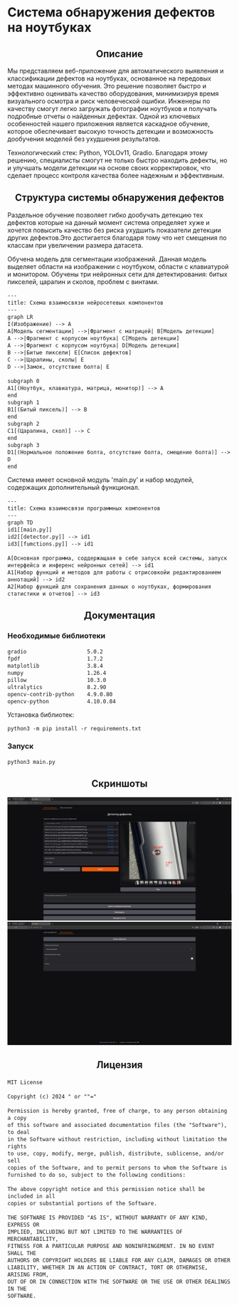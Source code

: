# Система обнаружения дефектов на ноутбуках
## <div align="center">Описание</div>
Мы представляем веб-приложение для автоматического выявления и классификации дефектов на ноутбуках, основанное на передовых методах машинного обучения. Это решение позволяет быстро и эффективно оценивать качество оборудования, минимизируя время визуального осмотра и риск человеческой ошибки. Инженеры по качеству смогут легко загружать фотографии ноутбуков и получать подробные отчеты о найденных дефектах. Одной из ключевых особенностей нашего приложения является каскадное обучение, которое обеспечивает высокую точность детекции и возможность дообучения моделей без ухудшения результатов. 

Технологический стек: Python, YOLOv11, Gradio. Благодаря этому решению, специалисты смогут не только быстро находить дефекты, но и улучшать модели детекции на основе своих корректировок, что сделает процесс контроля качества более надежным и эффективным.

## <div align="center">Структура системы обнаружения дефектов</div>
  
Раздельное обучение позволяет гибко дообучать детекцию тех дефектов которые на данный момент система определяет хуже и хочется повысить качество без риска ухудшить показатели детекции других дефектов.Это достигается благодаря тому что нет смещения по классам при увеличении размера датасета.

Обучена модель для сегментации изображений. Данная модель выделяет области на изображении с ноутбуком, области с клавиатурой и монитором. Обучены три нейронных сети для детектирования: битых пикселей, царапин и сколов, проблем с винтами.

[comment]: <> (https://mermaid.js.org/syntax/flowchart.html)
```mermaid
---
title: Схема взаимосвязи нейросетевых компонентов
---
graph LR
I(Изображение) --> A
A[Модель сегментации] -->|Фрагмент с матрицей| B[Модель детекции]
A -->|Фрагмент с корпусом ноутбука| C[Модель детекции]
A -->|Фрагмент с корпусом ноутбука| D[Модель детекции]
B -->|Битые пиксели| E[Список дефектов]
C -->|Царапины, сколы| E
D -->|Замок, отсутствие болта| E

subgraph 0
A1[(Ноутбук, клавиатура, матрица, монитор)] --> A
end
subgraph 1
B1[(Битый пиксель)] --> B
end
subgraph 2
C1[(Царапина, скол)] --> C
end
subgraph 3
D1[(Нормальное положение болта, отсутствие болта, смещение болта)] --> D
end
```
Система имеет основной модуль 'main.py' и набор модулей, содержащих дополнительный функционал.
```mermaid
---
title: Схема взаимосвязи программных компонентов
---
graph TD
id1[[main.py]]
id2[[detector.py]] --> id1
id3[[fumctions.py]] --> id1

A[Основная программа, соддержащаая в себе запуск всей системы, запуск интерфейса и инференс нейронных сетей] --> id1
A1[Набор функций и методов для работы с отрисовкойи редактированием аннотаций] --> id2
A2[Набор функций для сохранения данных о ноутбуках, формирования статистики и отчетов] --> id3
```

## <div align="center">Документация</div>
### Необходимые библиотеки
```
gradio                   5.0.2
fpdf                     1.7.2
matplotlib               3.8.4
numpy                    1.26.4
pillow                   10.3.0
ultralytics              8.2.90
opencv-contrib-python    4.9.0.80
opencv-python            4.10.0.84
```

Установка библиотек:
```
python3 -m pip install -r requirements.txt
```


### Запуск 
```
python3 main.py
```
## <div align="center">Скриншоты</div>
![alt text](https://github.com/danilwithonei/hack2024/blob/main/images/screenshot_1.png?raw=true)\
![alt text](https://github.com/danilwithonei/hack2024/blob/main/images/screenshot_2.png?raw=true)
## <div align="center">Лицензия</div>
```
MIT License

Copyright (c) 2024 " or ""="

Permission is hereby granted, free of charge, to any person obtaining a copy
of this software and associated documentation files (the "Software"), to deal
in the Software without restriction, including without limitation the rights
to use, copy, modify, merge, publish, distribute, sublicense, and/or sell
copies of the Software, and to permit persons to whom the Software is
furnished to do so, subject to the following conditions:

The above copyright notice and this permission notice shall be included in all
copies or substantial portions of the Software.

THE SOFTWARE IS PROVIDED "AS IS", WITHOUT WARRANTY OF ANY KIND, EXPRESS OR
IMPLIED, INCLUDING BUT NOT LIMITED TO THE WARRANTIES OF MERCHANTABILITY,
FITNESS FOR A PARTICULAR PURPOSE AND NONINFRINGEMENT. IN NO EVENT SHALL THE
AUTHORS OR COPYRIGHT HOLDERS BE LIABLE FOR ANY CLAIM, DAMAGES OR OTHER
LIABILITY, WHETHER IN AN ACTION OF CONTRACT, TORT OR OTHERWISE, ARISING FROM,
OUT OF OR IN CONNECTION WITH THE SOFTWARE OR THE USE OR OTHER DEALINGS IN THE
SOFTWARE.
```
